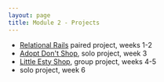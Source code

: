 ```yaml
---
layout: page
title: Module 2 - Projects
---
```


*  [Relational Rails](./relational_rails) paired project, weeks 1-2
*  [Adopt Don't Shop](https://github.com/turingschool-examples/adopt_dont_shop), solo project, week 3
*  [Little Esty Shop](https://github.com/turingschool-examples/little-esty-shop),  group project, weeks 4-5
*  solo project, week 6
